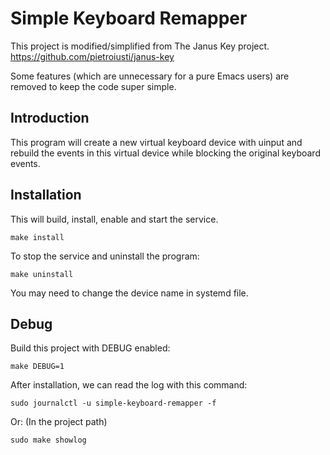 # Simple Keyboard Remapper

This project is modified/simplified from The Janus Key project.
	<https://github.com/pietroiusti/janus-key>

Some features (which are unnecessary for a pure Emacs users) are removed
to keep the code super simple.


## Introduction

This program will create a new virtual keyboard device with uinput
and rebuild the events in this virtual device
while blocking the original keyboard events.


## Installation

This will build, install, enable and start the service.

```shell
make install
```

To stop the service and uninstall the program:

```shell
make uninstall
```

You may need to change the device name in systemd file.


## Debug

Build this project with DEBUG enabled:
```shell
make DEBUG=1
```

After installation, we can read the log with this command:

```shell
sudo journalctl -u simple-keyboard-remapper -f
```

Or: (In the project path)

```shell
sudo make showlog
```
